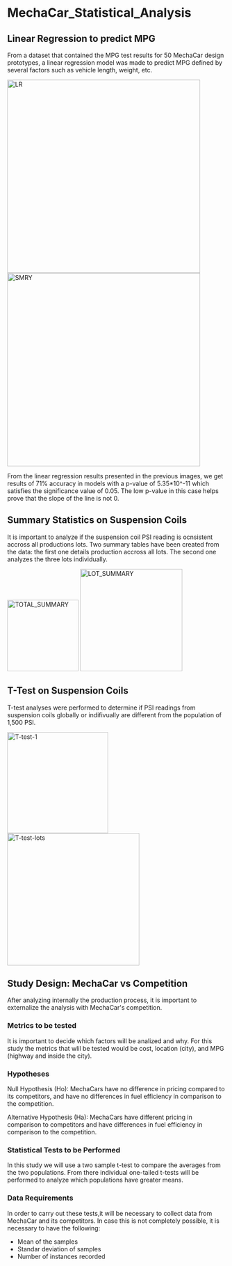 # MechaCar_Statistical_Analysis

## Linear Regression to predict MPG

From a dataset that contained the MPG test results for 50 MechaCar design prototypes, a linear regression model was made to predict MPG defined by several factors such as vehicle length, weight, etc. 

<img width="444" alt="LR" src="https://user-images.githubusercontent.com/85911181/135763650-7e607e9a-60fa-48e3-b8ba-6b4d60145e63.PNG">
<img width="444" alt="SMRY" src="https://user-images.githubusercontent.com/85911181/135763941-8945d1a0-e661-4282-b6c2-53e5fd370269.PNG">

From the linear regression results presented in the previous images, we get results of 71% accuracy in models with a p-value of 5.35*10^-11 which satisfies the significance value of 0.05. The low p-value in this case helps prove that the slope of the line is not 0. 

## Summary Statistics on Suspension Coils

It is important to analyze if the suspension coil PSI reading is ocnsistent accross all productions lots. Two summary tables have been created from the data: the first one details production accross all lots. The second one analyzes the three lots individually. 

<img width="164" alt="TOTAL_SUMMARY" src="https://user-images.githubusercontent.com/85911181/135764839-1c0ab4e7-c3fe-4e29-8a30-79c8f8ea366c.PNG">
<img width="235" alt="LOT_SUMMARY" src="https://user-images.githubusercontent.com/85911181/135764842-740ee174-e16d-47b3-a420-bc697ab05f26.PNG">

## T-Test on Suspension Coils

T-test analyses were performed to determine if PSI readings from suspension coils globally or indifivually are different from the population of 1,500 PSI.

<img width="232" alt="T-test-1" src="https://user-images.githubusercontent.com/85911181/135765235-6bc23676-557b-4ec2-aed5-fb871c503f90.PNG">
<img width="304" alt="T-test-lots" src="https://user-images.githubusercontent.com/85911181/135765236-7b8ed460-de20-4d35-a8ec-1e0c1438fdad.PNG">


## Study Design: MechaCar vs Competition

After analyzing internally the production process, it is important to externalize the analysis with MechaCar's competition.

### Metrics to be tested

It is important to decide which factors will be analized and why. For this study the metrics that wlil be tested would be cost, location (city), and MPG (highway and inside the city).

### Hypotheses

Null Hypothesis (Ho): MechaCars have no difference in pricing compared to its competitors, and have no differences in fuel efficiency in comparison to the competition.

Alternative Hypothesis (Ha): MechaCars have different pricing in comparison to competitors and have differences in fuel efficiency in comparison to the competition.

### Statistical Tests to be Performed

In this study we will use a two sample t-test to compare the averages from the two populations. From there individual one-tailed t-tests will be performed to analyze which populations have greater means. 

### Data Requirements

In order to carry out these tests,it will be necessary to collect data from MechaCar and its competitors. In case this is not completely possible, it is necessary to have the following: 
  - Mean of the samples
  - Standar deviation of samples
  - Number of instances recorded






